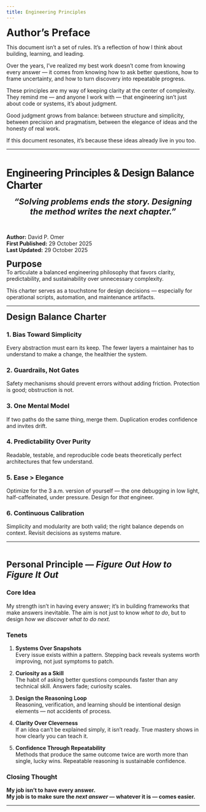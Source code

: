 ```yaml
---
title: Engineering Principles
---
```


<span style="font-weight:bold; font-size:20pt;">Author’s Preface</span><br />

This document isn’t a set of rules. It’s a reflection of how I think about building, learning, and leading.  

Over the years, I’ve realized my best work doesn’t come from knowing every answer — it comes from knowing how to ask better questions, how to frame uncertainty, and how to turn discovery into repeatable progress.  

These principles are my way of keeping clarity at the center of complexity. They remind me — and anyone I work with — that engineering isn’t just about code or systems, it’s about judgment.  

Good judgment grows from balance: between structure and simplicity, between precision and pragmatism, between the elegance of ideas and the honesty of real work.  


If this document resonates, it’s because these ideas already live in you too.

---
<br />

<span style="font-weight:bold; font-size:20pt;letter-spacing:-.9px;">Engineering Principles & Design Balance Charter</span><br />
<p style="text-align:center"><span style="font-weight:bold; font-size:16pt;font-style:italic;">“Solving problems ends the story. Designing<br />the method writes the next chapter.”</span></p><br />

**Author:** David P. Omer  
**First Published:** 29 October 2025  
**Last Updated:** 29 October 2025

<span style="font-weight:bold; font-size:17pt;">Purpose</span><br />
To articulate a balanced engineering philosophy that favors clarity, predictability, and sustainability over unnecessary complexity. 

This charter serves as a touchstone for design decisions — especially for operational scripts, automation, and maintenance artifacts.

---

<span style="font-weight:bold; font-size:17pt;">Design Balance Charter</span><br />

### 1. Bias Toward Simplicity
Every abstraction must earn its keep. The fewer layers a maintainer has to understand to make a change, the healthier the system.

### 2. Guardrails, Not Gates
Safety mechanisms should prevent errors without adding friction. Protection is good; obstruction is not.

### 3. One Mental Model
If two paths do the same thing, merge them. Duplication erodes confidence and invites drift.

### 4. Predictability Over Purity
Readable, testable, and reproducible code beats theoretically perfect architectures that few understand.

### 5. Ease > Elegance
Optimize for the 3 a.m. version of yourself — the one debugging in low light, half-caffeinated, under pressure. Design for *that* engineer.

### 6. Continuous Calibration
Simplicity and modularity are both valid; the right balance depends on context. Revisit decisions as systems mature.

---
<br />

<span style="font-weight:bold; font-size:17pt;">Personal Principle — *Figure Out How to Figure It Out*</span><br />

### Core Idea
My strength isn’t in having every answer; it’s in building frameworks that make answers inevitable. The aim is not just to know *what to do*, but to design *how we discover what to do next.*

### Tenets

1. **Systems Over Snapshots**  
   Every issue exists within a pattern. Stepping back reveals systems worth improving, not just symptoms to patch.

2. **Curiosity as a Skill**  
   The habit of asking better questions compounds faster than any technical skill. Answers fade; curiosity scales.

3. **Design the Reasoning Loop**  
   Reasoning, verification, and learning should be intentional design elements — not accidents of process.

4. **Clarity Over Cleverness**  
   If an idea can’t be explained simply, it isn’t ready. True mastery shows in how clearly you can teach it.

5. **Confidence Through Repeatability**  
   Methods that produce the same outcome twice are worth more than single, lucky wins. Repeatable reasoning is sustainable confidence.

### Closing Thought
**My job isn’t to have every answer.  
My job is to make sure the *next answer* — whatever it is — comes easier.**

---

